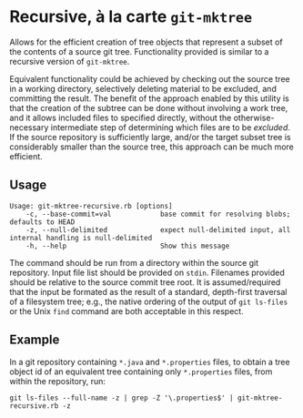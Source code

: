 # Recursive, à la carte `git-mktree`

Allows for the efficient creation of tree objects that represent a subset of
the contents of a source git tree. Functionality provided is similar to 
a recursive version of `git-mktree`.

Equivalent functionality could be achieved by checking out the source tree 
in a working directory, selectively deleting material to be excluded, and 
committing the result. The benefit of the approach enabled by this utility 
is that the creation of the subtree can be done without involving a work tree,
and it allows included files to specified directly, without the otherwise-necessary
intermediate step of determining which files are to be *excluded*. If the 
source repository is sufficiently large, and/or the target subset tree is
considerably smaller than the source tree, this approach can be much more 
efficient. 

## Usage
```
Usage: git-mktree-recursive.rb [options]
    -c, --base-commit=val            base commit for resolving blobs; defaults to HEAD
    -z, --null-delimited             expect null-delimited input, all internal handling is null-delimited
    -h, --help                       Show this message
```
The command should be run from a directory within the source git repository. Input
file list should be provided on `stdin`. Filenames provided should be relative
to the source commit tree root. It is assumed/required that the input be formated 
as the result of a standard, depth-first traversal of a filesystem tree; e.g., the 
native ordering of the output of `git ls-files` or the Unix `find` command are
both acceptable in this respect.

## Example
In a git repository containing `*.java` and `*.properties` files, to obtain
a tree object id of an equivalent tree containing only `*.properties` files,
from within the repository, run:
```
git ls-files --full-name -z | grep -Z '\.properties$' | git-mktree-recursive.rb -z
```

